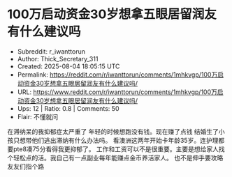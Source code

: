 # 100万启动资金30岁想拿五眼居留润友有什么建议吗

- Subreddit: r_iwanttorun
- Author: Thick_Secretary_311
- Created: 2025-08-04 18:05:15 UTC
- Permalink: https://reddit.com/r/iwanttorun/comments/1mhkvgp/100万启动资金30岁想拿五眼居留润友有什么建议吗/
- URL: https://www.reddit.com/r/iwanttorun/comments/1mhkvgp/100万启动资金30岁想拿五眼居留润友有什么建议吗/
- Ups: 12 | Ratio: 0.8 | Comments: 50
- Flair: 不懂就问


在滞纳呆的我抑郁症太严重了 年轻的时候想跑没有钱。现在赚了点钱
结婚生了小孩只想带他们逃出滞纳有什么办法吗。
看澳洲这两年开始卡年龄35岁。连护理都要pte8凑75分看得我更抑郁了。
工作和工资可以不是很重要。主要是想给家人找个轻松点的活。我自己有一点副业每年能赚点金币养活家人。
也不是伸手要攻略 友友们指个路

